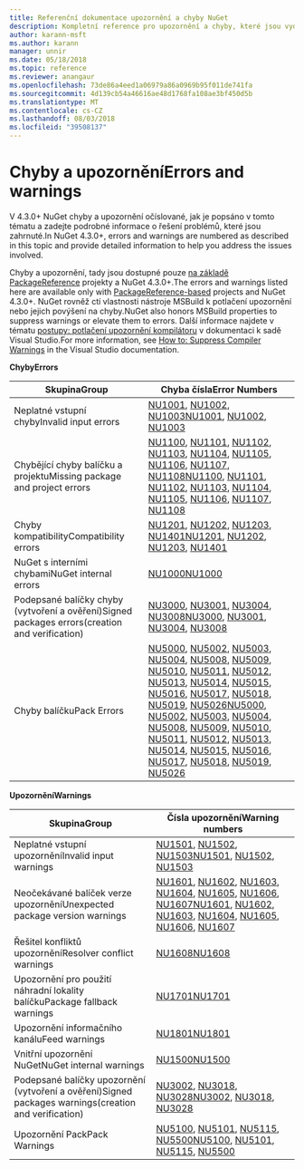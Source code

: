 ```yaml
---
title: Referenční dokumentace upozornění a chyby NuGet
description: Kompletní reference pro upozornění a chyby, které jsou vydávány NuGet během různých operací NuGet.
author: karann-msft
ms.author: karann
manager: unnir
ms.date: 05/18/2018
ms.topic: reference
ms.reviewer: anangaur
ms.openlocfilehash: 73de86a4eed1a06979a86a0969b95f011de741fa
ms.sourcegitcommit: 4d139cb54a46616ae48d1768fa108ae3bf450d5b
ms.translationtype: MT
ms.contentlocale: cs-CZ
ms.lasthandoff: 08/03/2018
ms.locfileid: "39508137"
---
```

# <a name="errors-and-warnings"></a><span data-ttu-id="e9ab8-103">Chyby a upozornění</span><span class="sxs-lookup"><span data-stu-id="e9ab8-103">Errors and warnings</span></span>

<span data-ttu-id="e9ab8-104">V 4.3.0+ NuGet chyby a upozornění očíslované, jak je popsáno v tomto tématu a zadejte podrobné informace o řešení problémů, které jsou zahrnuté.</span><span class="sxs-lookup"><span data-stu-id="e9ab8-104">In NuGet 4.3.0+, errors and warnings are numbered as described in this topic and provide detailed information to help you address the issues involved.</span></span>

<span data-ttu-id="e9ab8-105">Chyby a upozornění, tady jsou dostupné pouze [na základě PackageReference](../consume-packages/package-references-in-project-files.md) projekty a NuGet 4.3.0+.</span><span class="sxs-lookup"><span data-stu-id="e9ab8-105">The errors and warnings listed here are available only with [PackageReference-based](../consume-packages/package-references-in-project-files.md) projects and NuGet 4.3.0+.</span></span> <span data-ttu-id="e9ab8-106">NuGet rovněž ctí vlastnosti nástroje MSBuild k potlačení upozornění nebo jejich povýšení na chyby.</span><span class="sxs-lookup"><span data-stu-id="e9ab8-106">NuGet also honors MSBuild properties to suppress warnings or elevate them to errors.</span></span> <span data-ttu-id="e9ab8-107">Další informace najdete v tématu [postupy: potlačení upozornění kompilátoru](/visualstudio/ide/how-to-suppress-compiler-warnings) v dokumentaci k sadě Visual Studio.</span><span class="sxs-lookup"><span data-stu-id="e9ab8-107">For more information, see [How to: Suppress Compiler Warnings](/visualstudio/ide/how-to-suppress-compiler-warnings) in the Visual Studio documentation.</span></span>

<span data-ttu-id="e9ab8-108">**Chyby**</span><span class="sxs-lookup"><span data-stu-id="e9ab8-108">**Errors**</span></span>

| <span data-ttu-id="e9ab8-109">Skupina</span><span class="sxs-lookup"><span data-stu-id="e9ab8-109">Group</span></span> | <span data-ttu-id="e9ab8-110">Chyba čísla</span><span class="sxs-lookup"><span data-stu-id="e9ab8-110">Error Numbers</span></span> |
| --- | --- |
| <span data-ttu-id="e9ab8-111">Neplatné vstupní chyby</span><span class="sxs-lookup"><span data-stu-id="e9ab8-111">Invalid input errors</span></span> | <span data-ttu-id="e9ab8-112">[NU1001](./errors-and-warnings/NU1001.md), [NU1002](./errors-and-warnings/NU1002.md), [NU1003](./errors-and-warnings/NU1003.md)</span><span class="sxs-lookup"><span data-stu-id="e9ab8-112">[NU1001](./errors-and-warnings/NU1001.md), [NU1002](./errors-and-warnings/NU1002.md), [NU1003](./errors-and-warnings/NU1003.md)</span></span> |
| <span data-ttu-id="e9ab8-113">Chybějící chyby balíčku a projektu</span><span class="sxs-lookup"><span data-stu-id="e9ab8-113">Missing package and project errors</span></span> | <span data-ttu-id="e9ab8-114">[NU1100](./errors-and-warnings/NU1100.md), [NU1101](./errors-and-warnings/NU1101.md), [NU1102](./errors-and-warnings/NU1102.md), [NU1103](./errors-and-warnings/NU1103.md), [NU1104](./errors-and-warnings/NU1104.md), [NU1105](./errors-and-warnings/NU1105.md), [NU1106](./errors-and-warnings/NU1106.md), [NU1107](./errors-and-warnings/NU1107.md), [NU1108](./errors-and-warnings/NU1108.md)</span><span class="sxs-lookup"><span data-stu-id="e9ab8-114">[NU1100](./errors-and-warnings/NU1100.md), [NU1101](./errors-and-warnings/NU1101.md), [NU1102](./errors-and-warnings/NU1102.md), [NU1103](./errors-and-warnings/NU1103.md), [NU1104](./errors-and-warnings/NU1104.md), [NU1105](./errors-and-warnings/NU1105.md), [NU1106](./errors-and-warnings/NU1106.md), [NU1107](./errors-and-warnings/NU1107.md), [NU1108](./errors-and-warnings/NU1108.md)</span></span> |
| <span data-ttu-id="e9ab8-115">Chyby kompatibility</span><span class="sxs-lookup"><span data-stu-id="e9ab8-115">Compatibility errors</span></span> | <span data-ttu-id="e9ab8-116">[NU1201](./errors-and-warnings/NU1201.md), [NU1202](./errors-and-warnings/NU1202.md), [NU1203](./errors-and-warnings/NU1203.md), [NU1401](./errors-and-warnings/NU1401.md)</span><span class="sxs-lookup"><span data-stu-id="e9ab8-116">[NU1201](./errors-and-warnings/NU1201.md), [NU1202](./errors-and-warnings/NU1202.md), [NU1203](./errors-and-warnings/NU1203.md), [NU1401](./errors-and-warnings/NU1401.md)</span></span> |
| <span data-ttu-id="e9ab8-117">NuGet s interními chybami</span><span class="sxs-lookup"><span data-stu-id="e9ab8-117">NuGet internal errors</span></span> | [<span data-ttu-id="e9ab8-118">NU1000</span><span class="sxs-lookup"><span data-stu-id="e9ab8-118">NU1000</span></span>](./errors-and-warnings/NU1000.md) |
| <span data-ttu-id="e9ab8-119">Podepsané balíčky chyby (vytvoření a ověření)</span><span class="sxs-lookup"><span data-stu-id="e9ab8-119">Signed packages errors(creation and verification)</span></span> | <span data-ttu-id="e9ab8-120">[NU3000](./errors-and-warnings/NU3000.md), [NU3001](./errors-and-warnings/NU3001.md), [NU3004](./errors-and-warnings/NU3004.md), [NU3008](./errors-and-warnings/NU3008.md)</span><span class="sxs-lookup"><span data-stu-id="e9ab8-120">[NU3000](./errors-and-warnings/NU3000.md), [NU3001](./errors-and-warnings/NU3001.md), [NU3004](./errors-and-warnings/NU3004.md), [NU3008](./errors-and-warnings/NU3008.md)</span></span> |
| <span data-ttu-id="e9ab8-121">Chyby balíčku</span><span class="sxs-lookup"><span data-stu-id="e9ab8-121">Pack Errors</span></span> | <span data-ttu-id="e9ab8-122">[NU5000](./errors-and-warnings/NU5000.md), [NU5002](./errors-and-warnings/NU5002.md), [NU5003](./errors-and-warnings/NU5003.md), [NU5004](./errors-and-warnings/NU5004.md), [NU5008](./errors-and-warnings/NU5008.md), [NU5009](./errors-and-warnings/NU5009.md), [NU5010](./errors-and-warnings/NU5010.md), [NU5011](./errors-and-warnings/NU5011.md), [NU5012](./errors-and-warnings/NU5012.md), [NU5013](./errors-and-warnings/NU5013.md), [NU5014](./errors-and-warnings/NU5014.md), [NU5015](./errors-and-warnings/NU5015.md), [NU5016](./errors-and-warnings/NU5016.md), [NU5017](./errors-and-warnings/NU5017.md), [NU5018](./errors-and-warnings/NU5018.md), [NU5019](./errors-and-warnings/NU5019.md), [NU5026](./errors-and-warnings/NU5026.md)</span><span class="sxs-lookup"><span data-stu-id="e9ab8-122">[NU5000](./errors-and-warnings/NU5000.md), [NU5002](./errors-and-warnings/NU5002.md), [NU5003](./errors-and-warnings/NU5003.md), [NU5004](./errors-and-warnings/NU5004.md), [NU5008](./errors-and-warnings/NU5008.md), [NU5009](./errors-and-warnings/NU5009.md), [NU5010](./errors-and-warnings/NU5010.md), [NU5011](./errors-and-warnings/NU5011.md), [NU5012](./errors-and-warnings/NU5012.md), [NU5013](./errors-and-warnings/NU5013.md), [NU5014](./errors-and-warnings/NU5014.md), [NU5015](./errors-and-warnings/NU5015.md), [NU5016](./errors-and-warnings/NU5016.md), [NU5017](./errors-and-warnings/NU5017.md), [NU5018](./errors-and-warnings/NU5018.md), [NU5019](./errors-and-warnings/NU5019.md), [NU5026](./errors-and-warnings/NU5026.md)</span></span>

<span data-ttu-id="e9ab8-123">**Upozornění**</span><span class="sxs-lookup"><span data-stu-id="e9ab8-123">**Warnings**</span></span>

| <span data-ttu-id="e9ab8-124">Skupina</span><span class="sxs-lookup"><span data-stu-id="e9ab8-124">Group</span></span> | <span data-ttu-id="e9ab8-125">Čísla upozornění</span><span class="sxs-lookup"><span data-stu-id="e9ab8-125">Warning numbers</span></span> |
| --- | --- |
| <span data-ttu-id="e9ab8-126">Neplatné vstupní upozornění</span><span class="sxs-lookup"><span data-stu-id="e9ab8-126">Invalid input warnings</span></span> | <span data-ttu-id="e9ab8-127">[NU1501](./errors-and-warnings/NU1501.md), [NU1502](./errors-and-warnings/NU1502.md), [NU1503](./errors-and-warnings/NU1503.md)</span><span class="sxs-lookup"><span data-stu-id="e9ab8-127">[NU1501](./errors-and-warnings/NU1501.md), [NU1502](./errors-and-warnings/NU1502.md), [NU1503](./errors-and-warnings/NU1503.md)</span></span> |
| <span data-ttu-id="e9ab8-128">Neočekávané balíček verze upozornění</span><span class="sxs-lookup"><span data-stu-id="e9ab8-128">Unexpected package version warnings</span></span> | <span data-ttu-id="e9ab8-129">[NU1601](./errors-and-warnings/NU1601.md), [NU1602](./errors-and-warnings/NU1602.md), [NU1603](./errors-and-warnings/NU1603.md), [NU1604](./errors-and-warnings/NU1604.md), [NU1605](./errors-and-warnings/NU1605.md), [NU1606](./errors-and-warnings/NU1108.md), [NU1607](./errors-and-warnings/NU1107.md)</span><span class="sxs-lookup"><span data-stu-id="e9ab8-129">[NU1601](./errors-and-warnings/NU1601.md), [NU1602](./errors-and-warnings/NU1602.md), [NU1603](./errors-and-warnings/NU1603.md), [NU1604](./errors-and-warnings/NU1604.md), [NU1605](./errors-and-warnings/NU1605.md), [NU1606](./errors-and-warnings/NU1108.md), [NU1607](./errors-and-warnings/NU1107.md)</span></span> |
| <span data-ttu-id="e9ab8-130">Řešitel konfliktů upozornění</span><span class="sxs-lookup"><span data-stu-id="e9ab8-130">Resolver conflict warnings</span></span> | [<span data-ttu-id="e9ab8-131">NU1608</span><span class="sxs-lookup"><span data-stu-id="e9ab8-131">NU1608</span></span>](./errors-and-warnings/NU1608.md) |
| <span data-ttu-id="e9ab8-132">Upozornění pro použití náhradní lokality balíčku</span><span class="sxs-lookup"><span data-stu-id="e9ab8-132">Package fallback warnings</span></span> | [<span data-ttu-id="e9ab8-133">NU1701</span><span class="sxs-lookup"><span data-stu-id="e9ab8-133">NU1701</span></span>](./errors-and-warnings/NU1701.md) |
| <span data-ttu-id="e9ab8-134">Upozornění informačního kanálu</span><span class="sxs-lookup"><span data-stu-id="e9ab8-134">Feed warnings</span></span> | [<span data-ttu-id="e9ab8-135">NU1801</span><span class="sxs-lookup"><span data-stu-id="e9ab8-135">NU1801</span></span>](./errors-and-warnings/NU1801.md) |
| <span data-ttu-id="e9ab8-136">Vnitřní upozornění NuGet</span><span class="sxs-lookup"><span data-stu-id="e9ab8-136">NuGet internal warnings</span></span> | [<span data-ttu-id="e9ab8-137">NU1500</span><span class="sxs-lookup"><span data-stu-id="e9ab8-137">NU1500</span></span>](./errors-and-warnings/NU1500.md) |
| <span data-ttu-id="e9ab8-138">Podepsané balíčky upozornění (vytvoření a ověření)</span><span class="sxs-lookup"><span data-stu-id="e9ab8-138">Signed packages warnings(creation and verification)</span></span> | <span data-ttu-id="e9ab8-139">[NU3002](./errors-and-warnings/NU3002.md), [NU3018](./errors-and-warnings/NU3018.md), [NU3028](./errors-and-warnings/NU3028.md)</span><span class="sxs-lookup"><span data-stu-id="e9ab8-139">[NU3002](./errors-and-warnings/NU3002.md), [NU3018](./errors-and-warnings/NU3018.md), [NU3028](./errors-and-warnings/NU3028.md)</span></span> |
| <span data-ttu-id="e9ab8-140">Upozornění Pack</span><span class="sxs-lookup"><span data-stu-id="e9ab8-140">Pack Warnings</span></span> | <span data-ttu-id="e9ab8-141">[NU5100](./errors-and-warnings/NU5100.md), [NU5101](./errors-and-warnings/NU5101.md), [NU5115](./errors-and-warnings/NU5115.md), [NU5500](./errors-and-warnings/NU5500.md)</span><span class="sxs-lookup"><span data-stu-id="e9ab8-141">[NU5100](./errors-and-warnings/NU5100.md), [NU5101](./errors-and-warnings/NU5101.md), [NU5115](./errors-and-warnings/NU5115.md), [NU5500](./errors-and-warnings/NU5500.md)</span></span>
